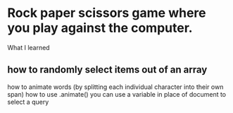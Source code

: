 # Rock paper scissors game where you play against the computer.

What I learned


## how to randomly select items out of an array
how to animate words (by splitting each individual character into their own span)
how to use .animate()
you can use a variable in place of document to select a query
